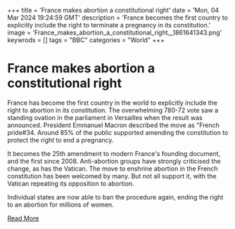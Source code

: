 +++
title = 'France makes abortion a constitutional right'
date = 'Mon, 04 Mar 2024 19:24:59 GMT'
description = 'France becomes the first country to explicitly include the right to terminate a pregnancy in its constitution.'
image = 'France_makes_abortion_a_constitutional_right__1861641343.png'
keywrods =  []
tags = "BBC" 
categories = "World" 
+++

# France makes abortion a constitutional right

France has become the first country in the world to explicitly include the right to abortion in its constitution.
The overwhelming 780-72 vote saw a standing ovation in the parliament in Versailles when the result was announced.
President Emmanuel Macron described the move as <bb>"French pride<bb>#34.
Around 85% of the public supported amending the constitution to protect the right to end a pregnancy.

It becomes the 25th amendment to modern France<bb>'s founding document, and the first since 2008.
Anti-abortion groups have strongly criticised the change, as has the Vatican.
The move to enshrine abortion in the French constitution has been welcomed by many.
But not all support it, with the Vatican repeating its opposition to abortion.

Individual states are now able to ban the procedure again, ending the right to an abortion for millions of women.


[Read More](https://www.bbc.co.uk/news/world-europe-68471568)
